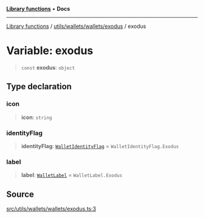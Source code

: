 [**Library functions**](../../../../../README.md) • **Docs**

***

[Library functions](../../../../../modules.md) / [utils/wallets/wallets/exodus](../README.md) / exodus

# Variable: exodus

> `const` **exodus**: `object`

## Type declaration

### icon

> **icon**: `string`

### identityFlag

> **identityFlag**: [`WalletIdentityFlag`](../../../types/enumerations/WalletIdentityFlag.md) = `WalletIdentityFlag.Exodus`

### label

> **label**: [`WalletLabel`](../../../types/enumerations/WalletLabel.md) = `WalletLabel.Exodus`

## Source

[src/utils/wallets/wallets/exodus.ts:3](https://github.com/bgd-labs/fe-shared/blob/bcb81f075c57b42adfeb5f3e6c387d13f532f431/src/utils/wallets/wallets/exodus.ts#L3)
